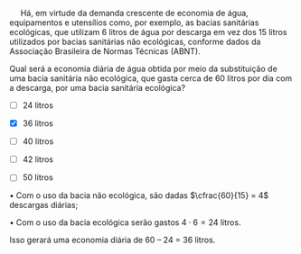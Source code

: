 

     Há, em virtude da demanda crescente de economia de água, equipamentos e utensílios como, por exemplo, as bacias sanitárias ecológicas, que utilizam 6 litros de água por descarga em vez dos 15 litros utilizados por bacias sanitárias não ecológicas, conforme dados da Associação Brasileira de Normas Técnicas (ABNT).

Qual será a economia diária de água obtida por meio da substituição de uma bacia sanitária não ecológica, que gasta cerca de 60 litros por dia com a descarga, por uma bacia sanitária ecológica?



- [ ] 24 litros
- [x] 36 litros
- [ ] 40 litros
- [ ] 42 litros
- [ ] 50 litros


• Com o uso da bacia não ecológica, são dadas $\cfrac{60}{15} = 4$ descargas diárias;

• Com o uso da bacia ecológica serão gastos $4 \cdot 6 = 24$ litros.

Isso gerará uma economia diária de 60 – 24 = 36 litros.

        